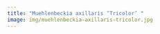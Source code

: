 ```yaml
---
title: "Muehlenbeckia axillaris ‘Tricolor’ "
image: img/muehlenbeckia-axillaris-tricolor.jpg
---
```

